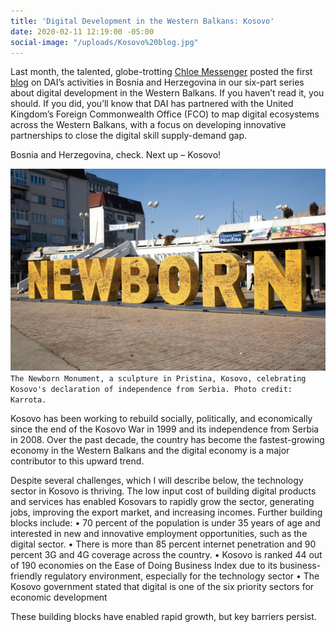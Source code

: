 ```yaml
---
title: 'Digital Development in the Western Balkans: Kosovo'
date: 2020-02-11 12:19:00 -05:00
social-image: "/uploads/Kosovo%20blog.jpg"
---
```


Last month, the talented, globe-trotting [Chloe Messenger](http://dai-global-digital.com/authors/chloe-messenger/) posted the first [blog](http://dai-global-digital.com/digital-development-in-the-western-balkans-bosnia-and-herzegovina.html) on DAI’s activities in Bosnia and Herzegovina in our six-part series about digital development in the Western Balkans. If you haven’t read it, you should. If you did, you’ll know that DAI has partnered with the United Kingdom’s Foreign Commonwealth Office (FCO) to map digital ecosystems across the Western Balkans, with a focus on developing innovative partnerships to close the digital skill supply-demand gap.

Bosnia and Herzegovina, check. Next up – Kosovo!

<!--more-->

![Kosovo%20blog.jpg](/uploads/Kosovo%20blog.jpg)`The Newborn Monument, a sculpture in Pristina, Kosovo, celebrating Kosovo's declaration of independence from Serbia. Photo credit: Karrota.`

Kosovo has been working to rebuild socially, politically, and economically since the end of the Kosovo War in 1999 and its independence from Serbia in 2008. Over the past decade, the country has become the fastest-growing economy in the Western Balkans and the digital economy is a major contributor to this upward trend.

Despite several challenges, which I will describe below, the technology sector in Kosovo is thriving. The low input cost of building digital products and services has enabled Kosovars to rapidly grow the sector, generating jobs, improving the export market, and increasing incomes. Further building blocks include:
• 70 percent of the population is under 35 years of age and interested in new and innovative employment opportunities, such as the digital sector.
• There is more than 85 percent internet penetration and 90 percent 3G and 4G coverage across the country.
• Kosovo is ranked 44 out of 190 economies on the Ease of Doing Business Index due to its business-friendly regulatory environment, especially for the technology sector
• The Kosovo government stated that digital is one of the six priority sectors for economic development 

These building blocks have enabled rapid growth, but key barriers persist.  

 


